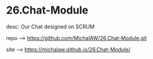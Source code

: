 # 26.Chat-Module
desc:
Our Chat designed on SCRUM

repo --> https://github.com/MichalAW/26.Chat-Module.git

site --> https://michalaw.github.io/26.Chat-Module/
